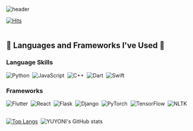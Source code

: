 ![header](https://capsule-render.vercel.app/api?type=waving&color=0:B2BED9,90:B7D4CD&height=200&&section=footer&text=Welcome%20to%20My%20Code%20Space!&fontSize=55&fontColor=FFFFFF&borderRadius=30&animation=twinkling&fontAlignY=65)

[![Hits](https://hits.seeyoufarm.com/api/count/incr/badge.svg?url=https%3A%2F%2Fgithub.com%2Fyuyoni%2Fhit-counter&count_bg=%23285174&title_bg=%23304060&icon=github.svg&icon_color=%23D7D7D7&title=hits&edge_flat=false)](https://hits.seeyoufarm.com)
<br/><br/>
## 🔨 Languages and Frameworks I've Used 🔨

### **Language Skills** 
![Python](https://img.shields.io/badge/Python-3776AB?style=for-the-badge&logo=python&logoColor=white) &nbsp;![JavaScript](https://img.shields.io/badge/JavaScript-F7DF1E?style=for-the-badge&logo=javascript&logoColor=black) &nbsp;![C++](https://img.shields.io/badge/C++-00599C?style=for-the-badge&logo=cplusplus&logoColor=white) &nbsp;![Dart](https://img.shields.io/badge/Dart-0175C2?style=for-the-badge&logo=dart&logoColor=white) &nbsp;![Swift](https://img.shields.io/badge/Swift-FA7343?style=for-the-badge&logo=swift&logoColor=white) &nbsp;

### **Frameworks**
![Flutter](https://img.shields.io/badge/Flutter-02569B?style=for-the-badge&logo=flutter&logoColor=white) &nbsp;![React](https://img.shields.io/badge/React-61DAFB?style=for-the-badge&logo=react&logoColor=white) &nbsp;![Flask](https://img.shields.io/badge/Flask-000000?style=for-the-badge&logo=flask&logoColor=white) &nbsp;![Django](https://img.shields.io/badge/Django-092E20?style=for-the-badge&logo=django&logoColor=white) &nbsp;![PyTorch](https://img.shields.io/badge/PyTorch-EE4C2C?style=for-the-badge&logo=pytorch&logoColor=white) &nbsp;![TensorFlow](https://img.shields.io/badge/TensorFlow-FF6F00?style=for-the-badge&logo=tensorflow&logoColor=white) &nbsp;![NLTK](https://img.shields.io/badge/NLTK-01B168?style=for-the-badge&logo=nltk&logoColor=white)
<br/><br/>

[![Top Langs](https://github-readme-stats.vercel.app/api/top-langs/?username=yuyoni&layout=donut&hide=CMake,Ruby&langs_count=5&theme=vue-dark&bg_color=FFFFFF&title_color=445878&text_color=000000)](https://github.com/anuraghazra/github-readme-stats) &nbsp;![YUYONI's GitHub stats](https://github-readme-stats.vercel.app/api?username=yuyoni&show_icons=true&theme=vue&rank_icon=github&icon_color=445878&bg_color=FFFFFF&title_color=445878&text_color=000000)
